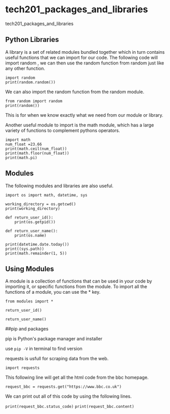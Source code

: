 # tech201_packages_and_libraries
tech201_packages_and_libraries

## Python Libraries

A library is a set of related modules bundled together which in turn contains useful functions that we can import for our code.
The following code will import random , we can then use the random function from random just like any other function.
```
import random
print(random.random())
```
We can also import the random function from the random module.
```
from random import random
print(random())
```
This is for when we know exactly what we need from our module or library.

Another useful module to import is the math module, which has a large variety of functions to complement pythons operators.

```
import math
num_float =23.66
print(math.ceil(num_float))
print(math.floor(num_float))
print(math.pi)
```

## Modules

The following modules and libraries are also useful.

`import os
import math, datetime, sys`


```
working_directory = os.getcwd()
print(working_directory)

def return_user_id():
    print(os.getpid())

def return_user_name():
    print(os.name)
```

```
print(datetime.date.today())
print((sys.path))
print(math.remainder(1, 5))
```

## Using Modules
A module is a collection of functions that can be used in your code by importing it, or specific functions from the module.
To import all the functions of a module, you can use the * key.

`from modules import *`



`return_user_id()`

`return_user_name()`

##pip and packages

pip is Python's package manager and installer

use `pip -V` in terminal to find version

requests is usfull for scraping data from the web.

`import requests`

This following line will get all the html code from the bbc homepage.

`request_bbc = requests.get("https://www.bbc.co.uk")`

We can print out all of this code by using the following lines.

`print(request_bbc.status_code)`
`print(request_bbc.content)`

